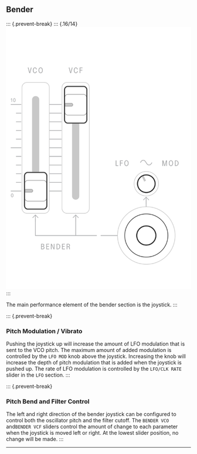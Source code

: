 ## Bender

<article>

::: {.prevent-break}
::: {.16/14}
![FIGURE 1.13](assets/sb01-bender.svg)
:::

The main performance element of the bender section is the joystick.
:::

::: {.prevent-break}
### Pitch Modulation / Vibrato

Pushing the joystick up will increase the amount of LFO modulation that is sent to the VCO pitch. The maximum amount of added modulation is controlled by the `LFO MOD` knob above the joystick. Increasing the knob will increase the depth of pitch modulation that is added when the joystick is pushed up. The rate of LFO modulation is controlled by the `LFO/CLK RATE` slider in the `LFO` section.
:::

::: {.prevent-break}
### Pitch Bend and Filter Control

The left and right direction of the bender joystick can be configured to control both the oscillator pitch and the filter cutoff. The `BENDER VCO` and`BENDER VCF` sliders control the amount of change to each parameter when the joystick is moved left or right. At the lowest slider position, no change will be made.
:::

</article>

---
